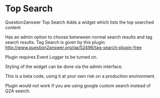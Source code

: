 # Top Search
Question2answer Top Search
Adds a widget which lists the top searched content

Has an admin option to choose betwween normal search results and tag search results.
Tag Search is given by this plugin: http://www.question2answer.org/qa/52496/tag-search-plugin-free

Plugin requires Event Logger to be turned on. 

Styling of the widget can be done via the admin interface. 

This is a beta code, using it at your own risk on a production environment. 

Plugin would not work if you are using google custom search instead of Q2A search.

